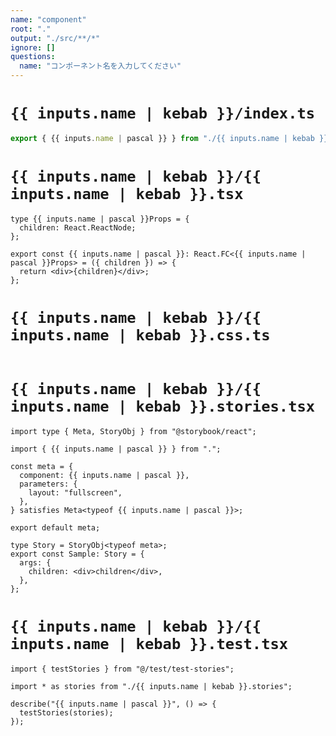 ```yaml
---
name: "component"
root: "."
output: "./src/**/*"
ignore: []
questions:
  name: "コンポーネント名を入力してください"
---
```


# `{{ inputs.name | kebab }}/index.ts`

```typescript
export { {{ inputs.name | pascal }} } from "./{{ inputs.name | kebab }}";
```

# `{{ inputs.name | kebab }}/{{ inputs.name | kebab }}.tsx`

```tsx
type {{ inputs.name | pascal }}Props = {
  children: React.ReactNode;
};

export const {{ inputs.name | pascal }}: React.FC<{{ inputs.name | pascal }}Props> = ({ children }) => {
  return <div>{children}</div>;
};

```

# `{{ inputs.name | kebab }}/{{ inputs.name | kebab }}.css.ts`

```typescript

```

# `{{ inputs.name | kebab }}/{{ inputs.name | kebab }}.stories.tsx`

```tsx
import type { Meta, StoryObj } from "@storybook/react";

import { {{ inputs.name | pascal }} } from ".";

const meta = {
  component: {{ inputs.name | pascal }},
  parameters: {
    layout: "fullscreen",
  },
} satisfies Meta<typeof {{ inputs.name | pascal }}>;

export default meta;

type Story = StoryObj<typeof meta>;
export const Sample: Story = {
  args: {
    children: <div>children</div>,
  },
};

```

# `{{ inputs.name | kebab }}/{{ inputs.name | kebab }}.test.tsx`

```tsx
import { testStories } from "@/test/test-stories";

import * as stories from "./{{ inputs.name | kebab }}.stories";

describe("{{ inputs.name | pascal }}", () => {
  testStories(stories);
});
```

